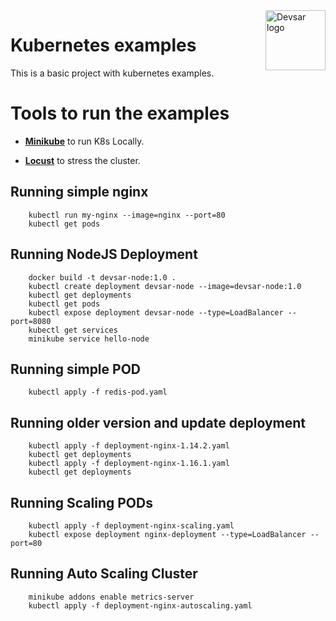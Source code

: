 <img src="https://devsar.s3-sa-east-1.amazonaws.com/logo_emails-02.png" alt="Devsar logo" title="Devsar Talks" align="right" height="96" width="96"/>

# Kubernetes examples

This is a basic project with kubernetes examples.

# Tools to run the examples

- <a href="https://minikube.sigs.k8s.io" target="_blank">**Minikube**</a> to run K8s Locally.

- <a href="https://locust.io" target="_blank">**Locust**</a> to stress the cluster.


## Running simple nginx

        kubectl run my-nginx --image=nginx --port=80
        kubectl get pods


## Running NodeJS Deployment

        docker build -t devsar-node:1.0 .
        kubectl create deployment devsar-node --image=devsar-node:1.0
        kubectl get deployments
        kubectl get pods
        kubectl expose deployment devsar-node --type=LoadBalancer --port=8080
        kubectl get services
        minikube service hello-node

## Running simple POD

        kubectl apply -f redis-pod.yaml

## Running older version and update deployment

        kubectl apply -f deployment-nginx-1.14.2.yaml
        kubectl get deployments
        kubectl apply -f deployment-nginx-1.16.1.yaml
        kubectl get deployments

## Running Scaling PODs
        
        kubectl apply -f deployment-nginx-scaling.yaml
        kubectl expose deployment nginx-deployment --type=LoadBalancer --port=80

## Running Auto Scaling Cluster

        minikube addons enable metrics-server
        kubectl apply -f deployment-nginx-autoscaling.yaml      

